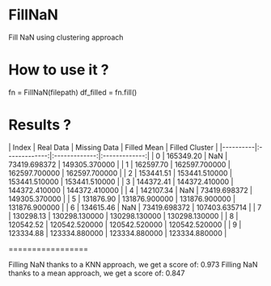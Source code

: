 # FillNaN
Fill NaN using clustering approach


# How to use it ?
fn = FillNaN(filepath)
df_filled = fn.fill()

# Results ?

| Index | Real Data | Missing Data | Filled Mean | Filled Cluster |
|----------|:-------------:|:-------------:|:-------------:|
| 0 | 165349.20 | NaN | 73419.698372 | 149305.370000 | 
| 1 | 162597.70 | 162597.700000 | 162597.700000 | 162597.700000 | 
| 2 | 153441.51 | 153441.510000 | 153441.510000 | 153441.510000 | 
| 3 | 144372.41 | 144372.410000 | 144372.410000 | 144372.410000 |
| 4 | 142107.34 | NaN | 73419.698372 | 149305.370000 |
| 5 | 131876.90 | 131876.900000 | 131876.900000 | 131876.900000 |
| 6 | 134615.46 | NaN | 73419.698372 | 107403.635714 |
| 7 | 130298.13 | 130298.130000 | 130298.130000 | 130298.130000 |
| 8 | 120542.52 | 120542.520000 | 120542.520000 | 120542.520000 |
| 9 | 123334.88 | 123334.880000 | 123334.880000 | 123334.880000 |

=================

Filling NaN thanks to a KNN approach, we get a score of:
0.973
Filling NaN thanks to a mean approach, we get a score of:
0.847
